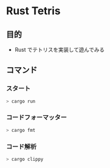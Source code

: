 # Rust Tetris

## 目的

- Rust でテトリスを実装して遊んでみる

## コマンド

### スタート

```rust
> cargo run
```

### コードフォーマッター

```rust
> cargo fmt
```

### コード解析

```rust
> cargo clippy
```
